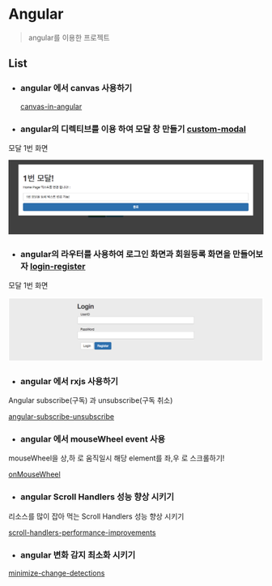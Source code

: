 # Angular

> angular를 이용한 프로젝트 


## List

- ### angular 에서 canvas 사용하기

  [canvas-in-angular][]

[canvas-in-angular]: https://github.com/minw1540/TIL/blob/master/Angular/canvas-in-angular.md


- ### angular의 디렉티브를 이용 하여 모달 창 만들기 [custom-modal][]

[custom-modal]: https://github.com/minw1540/TIL/blob/master/Angular/custom-modal

 모달 1번 화면 

 ![Alt text](./custom-modal/img/modal1.png)
 

- ### angular의 라우터를 사용하여 로그인 화면과 회원등록 화면을 만들어보자 [login-register][]

[login-register]: https://github.com/minw1540/TIL/blob/master/Angular/login-register

 모달 1번 화면 

 ![Alt text](./login-register/img/login.png)


- ### angular 에서 rxjs 사용하기
Angular subscribe(구독) 과 unsubscribe(구독 취소)

  [angular-subscribe-unsubscribe][]

[angular-subscribe-unsubscribe]: https://github.com/minw1540/TIL/blob/master/Angular/angular-subscribe-unsubscribe.md


- ### angular 에서 mouseWheel event 사용
mouseWheel을  상,하 로 움직일시 해당 element를 좌,우 로 스크롤하기!

  [onMouseWheel][]

[onMouseWheel]: https://github.com/minw1540/TIL/blob/master/Angular/on-mouse-wheel.md

- ### angular Scroll Handlers 성능 향상 시키기 
리소스를 많이 잡아 먹는 Scroll Handlers 성능 향상 시키기

  [scroll-handlers-performance-improvements][]

[scroll-handlers-performance-improvements]: https://github.com/minw1540/TIL/blob/master/Angular/scroll-handlers-performance-improvements.md

- ### angular 변화 감지 최소화 시키기 

[minimize-change-detections][]

[minimize-change-detections]: https://github.com/minw1540/TIL/blob/master/Angular/minimize-change-detections.md